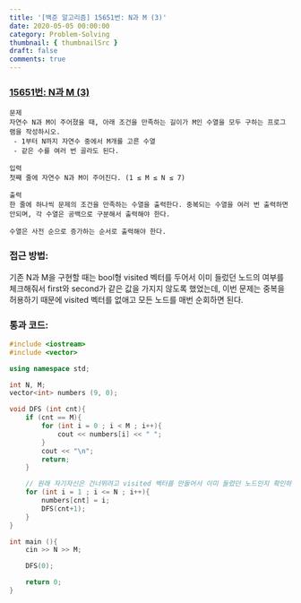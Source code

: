 ```yaml
---
title: '[백준 알고리즘] 15651번: N과 M (3)'
date: 2020-05-05 00:00:00
category: Problem-Solving
thumbnail: { thumbnailSrc }
draft: false
comments: true
---
```


### [15651번: N과 M (3)](https://www.acmicpc.net/problem/15651)

```
문제
자연수 N과 M이 주어졌을 때, 아래 조건을 만족하는 길이가 M인 수열을 모두 구하는 프로그램을 작성하시오.
 - 1부터 N까지 자연수 중에서 M개를 고른 수열
 - 같은 수를 여러 번 골라도 된다.

입력
첫째 줄에 자연수 N과 M이 주어진다. (1 ≤ M ≤ N ≤ 7)

출력
한 줄에 하나씩 문제의 조건을 만족하는 수열을 출력한다. 중복되는 수열을 여러 번 출력하면 안되며, 각 수열은 공백으로 구분해서 출력해야 한다.

수열은 사전 순으로 증가하는 순서로 출력해야 한다.
```

### 접근 방법:

기존 N과 M을 구현할 때는 bool형 visited 벡터를 두어서 이미 들렀던 노드의 여부를 체크해줘서 first와 second가 같은 값을 가지지 않도록 했었는데, 이번 문제는 중복을 허용하기 때문에 visited 벡터를 없애고 모든 노드를 매번 순회하면 된다.

### 통과 코드:

```cpp
#include <iostream>
#include <vector>

using namespace std;

int N, M;
vector<int> numbers (9, 0);

void DFS (int cnt){
    if (cnt == M){
        for (int i = 0 ; i < M ; i++){
            cout << numbers[i] << " ";
        }
        cout << "\n";
        return;
    }

    // 원래 자기자신은 건너뛰려고 visited 벡터를 만들어서 이미 들렀던 노드인지 확인하는 작업을 거쳤는데, 이 문제는 중복이 허용되기 때문에 그냥 매번 전부 다 순회하면 된다.
    for (int i = 1 ; i <= N ; i++){
        numbers[cnt] = i;
        DFS(cnt+1);
    }
}

int main (){
    cin >> N >> M;

    DFS(0);

    return 0;
}

```
